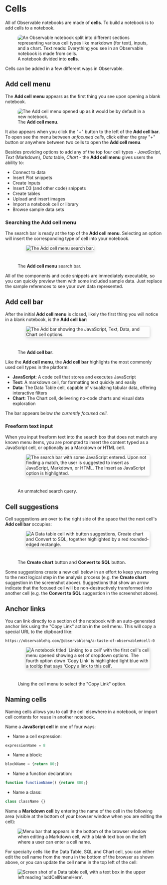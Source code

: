 # Cells

All of Observable notebooks are made of **cells**. To build a notebook is to add cells to a notebook.

<figure>
  <img src="https://static.observableusercontent.com/files/7ea2943b33f42e3ba8a9b0b6fa305a4b7402fc0e7c3602825df5c782c52b414ab8094e42d9c79931e767069935076f35a3731dded51b9124cab8fe2ad48e300f" alt="An Observable notebook split into different sections representing various cell types like markdown (for text), inputs, and a chart. Text reads: Everything you see in an Observable notebook is made from cells." style="border-radius: 8px; overflow: hidden;"/>
    <figcaption>A notebook divided into <b>cells</b>.</figcaption>

</figure>

Cells can be added in a few different ways in Observable.

## Add cell menu

The **Add cell menu** appears as the first thing you see upon opening a blank notebook. 

<figure>
  <img src="./assets/blankNotebook.png" alt="The Add cell menu opened up as it would be by default in a new notebook." style="border-radius: 8px; overflow: hidden;"/>
    <figcaption>The <b>Add cell menu</b>.</figcaption>
</figure>

It also appears when you click the "+" button to the left of the **Add cell bar**. To open see the menu between _unfocused cells_, click either the gray "+" button or anywhere between two cells to open the **Add cell menu**.

Besides providing options to add any of the top four cell types - *JavaScript*, *Text* (Markdown), *Data* table, *Chart* - the **Add cell menu** gives users the ability to:
- Connect to data
- Insert Plot snippets
- Create Inputs
- Insert D3 (and other code) snippets
- Create tables
- Upload and insert images
- Import a notebook cell or library
- Browse sample data sets

### Searching the Add cell menu

The search bar is ready at the top of the **Add cell menu**. Selecting an option will insert the corresponding type of cell into your notebook. 

<figure>
  <img
    style="border-radius:2px;box-shadow:0 4px 12px rgba(0,0,0,0.15), 0 0 0 1px rgba(0, 0, 0, 0.1);margin-left:27px;margin-bottom:40px;max-width: ${width}"
    src="./assets/cellMenuSearch.png" alt="The Add cell menu search bar."
  />
  <figcaption>The <b>Add cell menu</b> search bar. 
</figcaption>
</figure>

All of the components and code snippets are immediately executable, so you can quickly preview them with some included sample data. Just replace the sample references to see your own data represented.

## Add cell bar

After the initial **Add cell menu** is closed, likely the first thing you will notice in a blank notebook, is the **Add cell bar**:

<figure>
  <img
    style="border-radius:2px;box-shadow:0 4px 12px rgba(0,0,0,0.15), 0 0 0 1px rgba(0, 0, 0, 0.1);margin-left:27px;margin-bottom:40px;max-width: ${width}"
    src="./assets/addCellBar.png" alt="The Add bar showing the JavaScript, Text, Data, and Chart cell options."
  />
  <figcaption>The <b>Add cell bar</b>.</figcaption>
</figure>

Like the **Add cell menu**, the **Add cell bar** highlights the most commonly used cell types in the platform:
- **JavaScript**: A code cell that stores and executes JavaScript
- **Text**: A markdown cell, for formatting text quickly and easily
- **Data**: The Data Table cell, capable of visualizing tabular data, offering interactive filters
- **Chart**: The Chart cell, delivering no-code charts and visual data exploration

The bar appears below _the currently focused cell_. 


### Freeform text input

When you input freeform text into the search box that does not match any known menu items, you are prompted to insert the content typed as a JavaScript cell, or optionally as a Markdown or HTML cell.

<figure>
  <img
    style="border-radius:2px;box-shadow:0 4px 12px rgba(0,0,0,0.15), 0 0 0 1px rgba(0, 0, 0, 0.1);margin-left:27px;margin-bottom:40px;max-width: 400px"
    src="./assets/freeFormText.png" alt="The search bar with some JavaScript entered. Upon not finding a match, the user is suggested to insert as JavaScript, Markdown, or HTML. The Insert as JavaScript option is highlighted."
  />
  <figcaption>An unmatched search query.
</figcaption>
</figure>

## Cell suggestions

Cell suggestions are over to the right side of the space that the next cell's **Add cell bar** occupies:

<figure>
  <img
    style="border-radius:2px;box-shadow:0 4px 12px rgba(0,0,0,0.15), 0 0 0 1px rgba(0, 0, 0, 0.1);margin-left:27px;margin-bottom:40px;max-width: ${width}"
    src="./assets/dataTableCellMenuNextSteps.png" alt="A Data table cell with button suggestions, Create chart and Convert to SQL, together highlighted by a red rounded-edged rectangle."
  />
  <figcaption>The <b>Create chart</b> button and <b>Convert to SQL</b> button.
</figcaption>
</figure>

Some suggestions create a new cell below in an effort to keep you moving to the next logical step in the analysis process (e.g. the **Create chart** suggestion in the screenshot above). Suggestions that show an arrow indicate that the focused cell will be non-destructively transformed into another cell (e.g. the **Convert to SQL** suggestion in the screenshot above).

## Anchor links

You can link directly to a section of the notebook with an auto-generated anchor link using the "Copy Link" action in the cell menu. This will copy a special URL to the clipboard like: 

```
https://observablehq.com/@observablehq/a-taste-of-observable#cell-0

```

<figure>
  <img
    style="border-radius:2px;box-shadow:0 4px 12px rgba(0,0,0,0.15), 0 0 0 1px rgba(0, 0, 0, 0.1);margin-left:27px;margin-bottom:40px;max-width: ${width}"
    src="./assets/linkCell.png" alt="A notebook titled 'Linking to a cell' with the first cell's cell menu opened showing a set of dropdown options. The fourth option down 'Copy Link' is highlighted light blue with a tooltip that says 'Copy a link to this cell'."
  />
  <figcaption>Using the cell menu to select the "Copy Link" option.</figcaption>
</figure>

## Naming cells

Naming cells allows you to call the cell elsewhere in a notebook, or import cell contents for reuse in another notebook. 

Name a **JavaScript cell** in one of four ways: 

- Name a cell expression:

```js
expressionName = 8
```

- Name a block:

```js
blockName = {return 80;}
```

- Name a function declaration: 

```js
function functionName() {return 800;}
```

- Name a class:

```js
class className {}
```

Name a **Markdown cell** by entering the name of the cell in the following area (visible at the bottom of your browser window when you are editing the cell):

<figure>
  <img
    class="screenshot"
    src="./assets/name-markdown-cell.png"
    alt="Menu bar that appears in the bottom of the browser window when editing a Markdown cell, with a blank text box on the left where a user can enter a cell name."
  />
</figure>

For specialty cells like the Data Table, SQL and Chart cell, you can either edit the cell name from the menu in the bottom of the browser as shown above, or you can update the cell name in the top left of the cell: 

<figure>
  <img
    class="screenshot"
    src="./assets/dtc-cell-name.png"
    alt="Screen shot of a Data table cell, with a text box in the upper left reading 'addCellNameHere'."
  />
</figure>


